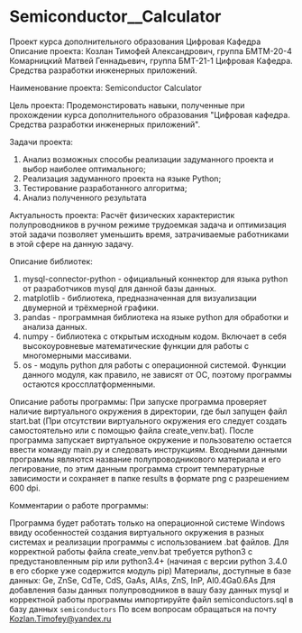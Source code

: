 # Semiconductor__Calculator
 Проект курса дополнительного образования Цифровая Кафедра
Описание проекта:
Козлан Тимофей Александрович, группа БМТМ-20-4
Комарницкий Матвей Геннадьевич, группа БМТ-21-1
Цифровая Кафедра. Средства разработки инженерных приложений.

Наименование проекта: Semiconductor Calculator

Цель проекта:
Продемонстировать навыки, полученные при прохождении курса дополнительного образования "Цифровая кафедра. Средства разработки инженерных приложений".

Задачи проекта:
1. Анализ возможных способы реализации задуманного проекта и выбор наиболее оптимального;
2. Реализация задуманного проекта на языке Python;
3. Тестирование разработанного алгоритма;
4. Анализ полученного результата

Актуальность проекта:
Расчёт физических характеристик полупроводников в ручном режиме трудоемкая задача и оптимизация этой задачи позволяет уменьшить время, затрачиваемые работниками в этой сфере на данную задачу.

Описание библиотек:
1. mysql-connector-python - официальный коннектор для языка python от разработчиков mysql для данной базы данных.
2. matplotlib - библиотека, предназначенная для визуализации двумерной и трёхмерной графики.
3. pandas - программная библиотека на языке python для обработки и анализа данных.
4. numpy - библиотека с открытым исходным кодом. Включает в себя высокоуровневые математические функции для работы с многомерными массивами.
5. os - модуль python для работы с операционной системой. Функции данного модуля, как правило, не зависят от ОС, поэтому программы остаются кроссплатформенными.

Описание работы программы:
При запуске программа проверяет наличие виртуального окружения в директории, где был запущен файл start.bat (При отсутствии виртуального окружения его следует создать самостоятельно или с помощью файла create_venv.bat). После программа запускает виртуальное окружение и пользователю остается ввести команду main.py и следовать инструкциям.
Входными данными программы являются название полупроводникового материала и его легирование, по этим данным программа строит температурные зависимости и сохраняет в папке results в формате png c разрешением 600 dpi.


Комментарии о работе программы:

Программа будет работать только на операционной системе Windows ввиду особенностей создания виртуального окружения в разных системах и реализации программы с использованием .bat файлов. Для корректной работы файла create_venv.bat требуется python3 с предустановленным pip или python3.4+ (начиная с версии python 3.4.0 в его сборке уже содержится модуль pip)
Материалы, доступные в базе данных: Ge, ZnSe, CdTe, CdS, GaAs, AlAs, ZnS, InP, Al0.4Ga0.6As
Для добавления базы данных полупроводников в вашу базу данных mysql и корректной работы программы импортируйте файл semiconductors.sql в базу данных `semiconductors`
По всем вопросам обращаться на почту Kozlan.Timofey@yandex.ru